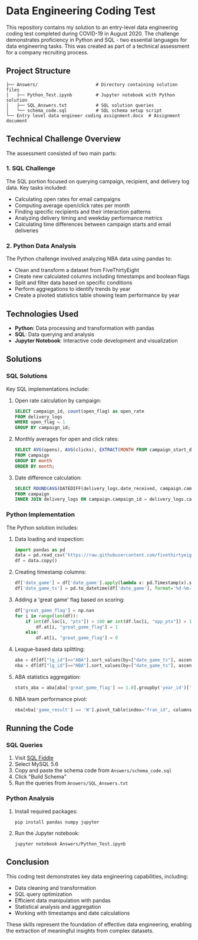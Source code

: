 # Data Engineering Coding Test

This repository contains my solution to an entry-level data engineering coding test completed during COVID-19 in August 2020. The challenge demonstrates proficiency in Python and SQL - two essential languages for data engineering tasks. This was created as part of a technical assessment for a company recruiting process.

## Project Structure

```
├── Answers/                      # Directory containing solution files
│   ├── Python_Test.ipynb         # Jupyter notebook with Python solution
│   ├── SQL_Answers.txt           # SQL solution queries
│   └── schema_code.sql           # SQL schema setup script
└── Entry level data engineer coding assignment.docx  # Assignment document
```

## Technical Challenge Overview

The assessment consisted of two main parts:

### 1. SQL Challenge

The SQL portion focused on querying campaign, recipient, and delivery log data. Key tasks included:

- Calculating open rates for email campaigns
- Computing average open/click rates per month
- Finding specific recipients and their interaction patterns
- Analyzing delivery timing and weekday performance metrics
- Calculating time differences between campaign starts and email deliveries

### 2. Python Data Analysis

The Python challenge involved analyzing NBA data using pandas to:

- Clean and transform a dataset from FiveThirtyEight
- Create new calculated columns including timestamps and boolean flags
- Split and filter data based on specific conditions
- Perform aggregations to identify trends by year
- Create a pivoted statistics table showing team performance by year

## Technologies Used

- **Python**: Data processing and transformation with pandas
- **SQL**: Data querying and analysis
- **Jupyter Notebook**: Interactive code development and visualization

## Solutions

### SQL Solutions

Key SQL implementations include:

1. Open rate calculation by campaign:
   ```sql
   SELECT campaign_id, count(open_flag) as open_rate 
   FROM delivery_logs 
   WHERE open_flag = 1 
   GROUP BY campaign_id;
   ```

2. Monthly averages for open and click rates:
   ```sql
   SELECT AVG(opens), AVG(clicks), EXTRACT(MONTH FROM campaign_start_date) as Month 
   FROM campaign 
   GROUP BY month 
   ORDER BY month;
   ```

3. Date difference calculation:
   ```sql
   SELECT ROUND(AVG(DATEDIFF(delivery_logs.date_received, campaign.campaign_start_date))) as avg_datediff 
   FROM campaign 
   INNER JOIN delivery_logs ON campaign.campaign_id = delivery_logs.campaign_id;
   ```

### Python Implementation

The Python solution includes:

1. Data loading and inspection:
   ```python
   import pandas as pd
   data = pd.read_csv('https://raw.githubusercontent.com/fivethirtyeight/data/master/nba-elo/nbaallelo.csv')
   df = data.copy()
   ```

2. Creating timestamp columns:
   ```python
   df['date_game'] = df['date_game'].apply(lambda x: pd.Timestamp(x).strftime('%d-%m-%Y'))
   df['date_game_ts'] = pd.to_datetime(df['date_game'], format='%d-%m-%Y')
   ```

3. Adding a 'great game' flag based on scoring:
   ```python
   df['great_game_flag'] = np.nan
   for i in range(len(df)):
       if int(df.loc[i, "pts"]) > 100 or int(df.loc[i, "opp_pts"]) > 100:
           df.at[i, "great_game_flag"] = 1
       else:
           df.at[i, "great_game_flag"] = 0
   ```

4. League-based data splitting:
   ```python
   aba = df[df["lg_id"]=="ABA"].sort_values(by=["date_game_ts"], ascending=True)
   nba = df[df["lg_id"]=="NBA"].sort_values(by=["date_game_ts"], ascending=True)
   ```

5. ABA statistics aggregation:
   ```python
   stats_aba = aba[aba['great_game_flag'] == 1.0].groupby('year_id')['great_game_flag'].count().reset_index(name="great_game_count")
   ```

6. NBA team performance pivot:
   ```python
   nba[nba['game_result'] == 'W'].pivot_table(index="fran_id", columns="year_id", aggfunc='count').fillna(0)
   ```

## Running the Code

### SQL Queries
1. Visit [SQL Fiddle](http://sqlfiddle.com/)
2. Select MySQL 5.6
3. Copy and paste the schema code from `Answers/schema_code.sql`
4. Click "Build Schema"
5. Run the queries from `Answers/SQL_Answers.txt`

### Python Analysis
1. Install required packages:
   ```
   pip install pandas numpy jupyter
   ```
2. Run the Jupyter notebook:
   ```
   jupyter notebook Answers/Python_Test.ipynb
   ```

## Conclusion

This coding test demonstrates key data engineering capabilities, including:
- Data cleaning and transformation
- SQL query optimization
- Efficient data manipulation with pandas
- Statistical analysis and aggregation
- Working with timestamps and date calculations

These skills represent the foundation of effective data engineering, enabling the extraction of meaningful insights from complex datasets.
